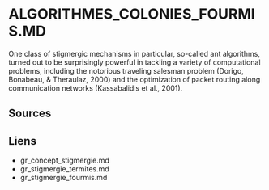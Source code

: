 # ALGORITHMES_COLONIES_FOURMIS.MD

One class of stigmergic mechanisms in particular, so-called ant algorithms, turned out to be surprisingly powerful in tackling a variety of computational problems, including the notorious traveling salesman problem (Dorigo, Bonabeau, & Theraulaz, 2000) and the optimization of packet routing along communication networks (Kassabalidis et al., 2001).

## Sources


## Liens

- gr_concept_stigmergie.md
- gr_stigmergie_termites.md
- gr_stigmergie_fourmis.md
